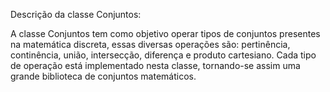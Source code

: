 Descrição da classe Conjuntos:

A classe Conjuntos tem como objetivo operar tipos de conjuntos presentes
na matemática discreta, essas diversas operações são: pertinência,
continência, união, intersecção, diferença e produto cartesiano. Cada tipo de
operação está implementado nesta classe, tornando-se assim uma grande
biblioteca de conjuntos matemáticos.
